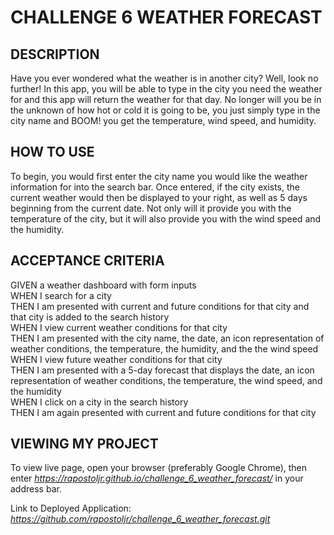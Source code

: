 # CHALLENGE 6 WEATHER FORECAST

## DESCRIPTION
Have you ever wondered what the weather is in another city? Well, look no further! In this app, you will be able to type in the city you need the weather for and this app will return the weather for that day. No longer will you be in the unknown of how hot or cold it is going to be, you just simply type in the city name and BOOM! you get the temperature, wind speed, and humidity.

## HOW TO USE
To begin, you would first enter the city name you would like the weather information for into the search bar. Once entered, if the city exists, the current weather would then be displayed to your right, as well as 5 days beginning from the current date. Not only will it provide you with the temperature of the city, but it will also provide you with the wind speed and the humidity.

## ACCEPTANCE CRITERIA
GIVEN a weather dashboard with form inputs\
WHEN I search for a city\
THEN I am presented with current and future conditions for that city and that city is added to the search history\
WHEN I view current weather conditions for that city\
THEN I am presented with the city name, the date, an icon representation of weather conditions, the temperature, the humidity, and the the wind speed\
WHEN I view future weather conditions for that city\
THEN I am presented with a 5-day forecast that displays the date, an icon representation of weather conditions, the temperature, the wind speed, and the humidity\
WHEN I click on a city in the search history\
THEN I am again presented with current and future conditions for that city

## VIEWING MY PROJECT
To view live page, open your browser (preferably Google Chrome), then enter <i>https://rapostoljr.github.io/challenge_6_weather_forecast/</i> in your address bar.

Link to Deployed Application: <i>https://github.com/rapostoljr/challenge_6_weather_forecast.git</i>
